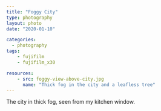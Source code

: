 ```yaml
---
title: "Foggy City"
type: photography
layout: photo
date: "2020-01-10"

categories: 
  - photography
tags:
    - fujifilm
    - fujifilm_x30

resources:
    - src: foggy-view-above-city.jpg
      name: "Thick fog in the city and a leafless tree"
---
```


The city in thick fog, seen from my kitchen window.